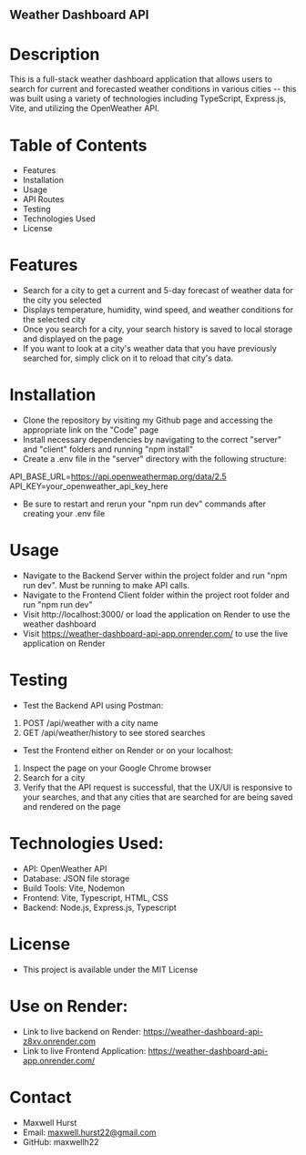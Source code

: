 ## Weather Dashboard API

# Description
This is a full-stack weather dashboard application that allows users to search for current and forecasted weather conditions in various cities -- this was built using a variety of technologies including TypeScript, Express.js, Vite, and utilizing the OpenWeather API.

# Table of Contents
- Features
- Installation
- Usage
- API Routes
- Testing
- Technologies Used
- License

# Features
- Search for a city to get a current and 5-day forecast of weather data for the city you selected
- Displays temperature, humidity, wind speed, and weather conditions for the selected city
- Once you search for a city, your search history is saved to local storage and displayed on the page
- If you want to look at a city's weather data that you have previously searched for, simply click on it to reload that city's data.

# Installation
- Clone the repository by visiting my Github page and accessing the appropriate link on the "Code" page
- Install necessary dependencies by navigating to the correct "server" and "client" folders and running "npm install"
- Create a .env file in the "server" directory with the following structure:

API_BASE_URL=https://api.openweathermap.org/data/2.5
API_KEY=your_openweather_api_key_here
- Be sure to restart and rerun your "npm run dev" commands after creating your .env file

# Usage
- Navigate to the Backend Server within the project folder and run "npm run dev". Must be running to make API calls.
- Navigate to the Frontend Client folder within the project root folder and run "npm run dev"
- Visit http://localhost:3000/ or load the application on Render to use the weather dashboard
- Visit https://weather-dashboard-api-app.onrender.com/ to use the live application on Render

# Testing
- Test the Backend API using Postman:
1. POST /api/weather with a city name
2. GET /api/weather/history to see stored searches
- Test the Frontend either on Render or on your localhost:
1. Inspect the page on your Google Chrome browser
2. Search for a city
3. Verify that the API request is successful, that the UX/UI is responsive to your searches, and that any cities that are searched for are being saved and rendered on the page

# Technologies Used:
- API: OpenWeather API
- Database: JSON file storage
- Build Tools: Vite, Nodemon
- Frontend: Vite, Typescript, HTML, CSS
- Backend: Node.js, Express.js, Typescript

# License
- This project is available under the MIT License

# Use on Render:
- Link to live backend on Render: https://weather-dashboard-api-z8xv.onrender.com
- Link to live Frontend Application: https://weather-dashboard-api-app.onrender.com/

# Contact
- Maxwell Hurst
- Email: maxwell.hurst22@gmail.com
- GitHub: maxwellh22